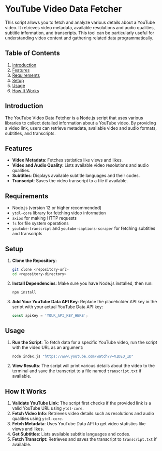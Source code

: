 # YouTube Video Data Fetcher

This script allows you to fetch and analyze various details about a YouTube video. It retrieves video metadata, available resolutions and audio qualities, subtitle information, and transcripts. This tool can be particularly useful for understanding video content and gathering related data programmatically.

## Table of Contents

1. [Introduction](#introduction)
2. [Features](#features)
3. [Requirements](#requirements)
4. [Setup](#setup)
5. [Usage](#usage)
6. [How It Works](#how-it-works)

## Introduction

The YouTube Video Data Fetcher is a Node.js script that uses various libraries to collect detailed information about a YouTube video. By providing a video link, users can retrieve metadata, available video and audio formats, subtitles, and transcripts. 

## Features

- **Video Metadata**: Fetches statistics like views and likes.
- **Video and Audio Quality**: Lists available video resolutions and audio qualities.
- **Subtitles**: Displays available subtitle languages and their codes.
- **Transcript**: Saves the video transcript to a file if available.

## Requirements

- Node.js (version 12 or higher recommended)
- `ytdl-core` library for fetching video information
- `axios` for making HTTP requests
- `fs` for file system operations
- `youtube-transcript` and `youtube-captions-scraper` for fetching subtitles and transcripts

## Setup

1. **Clone the Repository**: 
   ```bash
   git clone <repository-url>
   cd <repository-directory>
   ```

2. **Install Dependencies**: 
   Make sure you have Node.js installed, then run:
   ```bash
   npm install
   ```

3. **Add Your YouTube Data API Key**:
   Replace the placeholder API key in the script with your actual YouTube Data API key:
   ```javascript
   const apiKey = 'YOUR_API_KEY_HERE';
   ```

## Usage

1. **Run the Script**:
   To fetch data for a specific YouTube video, run the script with the video URL as an argument:
   ```bash
   node index.js "https://www.youtube.com/watch?v=VIDEO_ID"
   ```

2. **View Results**:
   The script will print various details about the video to the terminal and save the transcript to a file named `transcript.txt` if available.

## How It Works

1. **Validate YouTube Link**: The script first checks if the provided link is a valid YouTube URL using `ytdl-core`.
2. **Fetch Video Info**: Retrieves video details such as resolutions and audio qualities using `ytdl-core`.
3. **Fetch Metadata**: Uses YouTube Data API to get video statistics like views and likes.
4. **Get Subtitles**: Lists available subtitle languages and codes.
5. **Fetch Transcript**: Retrieves and saves the transcript to `transcript.txt` if available.



